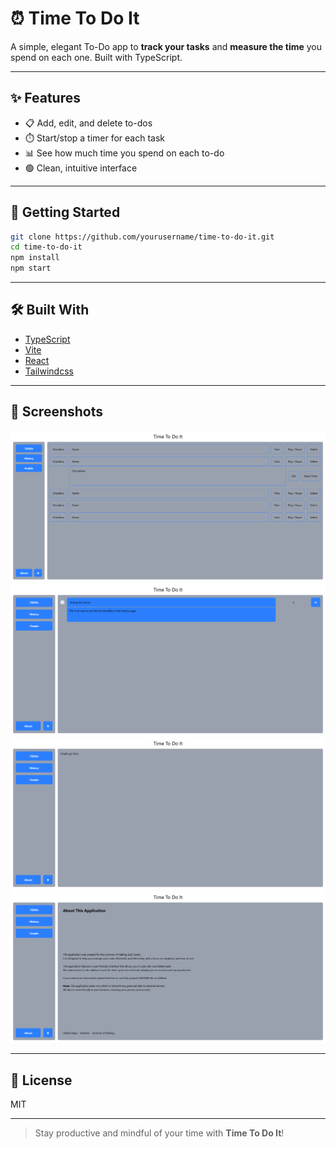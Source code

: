 # ⏰ Time To Do It

A simple, elegant To-Do app to **track your tasks** and **measure the time** you spend on each one. Built with TypeScript.

---

## ✨ Features

- 📋 Add, edit, and delete to-dos
- ⏱️ Start/stop a timer for each task
- 📊 See how much time you spend on each to-do
- 🟢 Clean, intuitive interface

---

## 🚀 Getting Started

```bash
git clone https://github.com/yourusername/time-to-do-it.git
cd time-to-do-it
npm install
npm start
```

---

## 🛠️ Built With

- [TypeScript](https://www.typescriptlang.org/)
- [Vite](https://vite.dev/)
- [React](https://react.dev/)
- [Tailwindcss](https://tailwindcss.com/)

---

## 📸 Screenshots

![TODOs Page](./screenshots/todos_page.png)
![History Page](./screenshots/history_page.png)
![Graphs Page](./screenshots/graphs_page.png)
![About Page](./screenshots/about_page.png)

---

## 📄 License

MIT

---

> Stay productive and mindful of your time with **Time To Do It**!